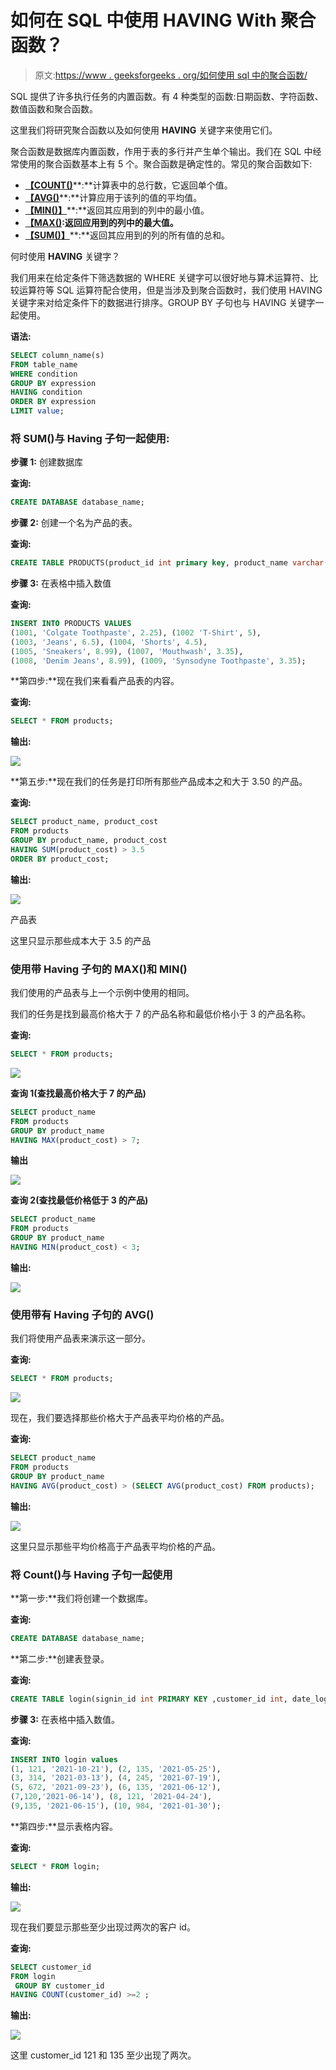 # 如何在 SQL 中使用 HAVING With 聚合函数？

> 原文:[https://www . geeksforgeeks . org/如何使用 sql 中的聚合函数/](https://www.geeksforgeeks.org/how-to-use-having-with-aggregate-functions-in-sql/)

SQL 提供了许多执行任务的内置函数。有 4 种类型的函数:日期函数、字符函数、数值函数和聚合函数。

这里我们将研究聚合函数以及如何使用 **HAVING** 关键字来使用它们。

聚合函数是数据库内置函数，作用于表的多行并产生单个输出。我们在 SQL 中经常使用的聚合函数基本上有 5 个。聚合函数是确定性的。常见的聚合函数如下:

*   [**【COUNT()**](https://www.geeksforgeeks.org/sql-count-avg-and-sum/)**:**计算表中的总行数，它返回单个值。
*   [**【AVG()**](https://www.geeksforgeeks.org/sql-count-avg-and-sum/)**:**计算应用于该列的值的平均值。
*   [**【MIN()】**](https://www.geeksforgeeks.org/sql-count-avg-and-sum/)**:**返回其应用到的列中的最小值。
*   [**【MAX()**](https://www.geeksforgeeks.org/sql-count-avg-and-sum/)**:返回应用到的列中的最大值。**
*   [**【SUM()】**](https://www.geeksforgeeks.org/sql-count-avg-and-sum/)**:**返回其应用到的列的所有值的总和。

何时使用 **HAVING** 关键字？

我们用来在给定条件下筛选数据的 WHERE 关键字可以很好地与算术运算符、比较运算符等 SQL 运算符配合使用，但是当涉及到聚合函数时，我们使用 HAVING 关键字来对给定条件下的数据进行排序。GROUP BY 子句也与 HAVING 关键字一起使用。

**语法:**

```sql
SELECT column_name(s) 
FROM table_name 
WHERE condition 
GROUP BY expression 
HAVING condition 
ORDER BY expression 
LIMIT value;
```

### **将 SUM()与 Having 子句一起使用:**

**步骤 1:** 创建数据库

**查询:**

```sql
CREATE DATABASE database_name;
```

**步骤 2:** 创建一个名为产品的表。

**查询:**

```sql
CREATE TABLE PRODUCTS(product_id int primary key, product_name varchar(45), product_cost float);
```

**步骤 3:** 在表格中插入数值

**查询:**

```sql
INSERT INTO PRODUCTS VALUES 
(1001, 'Colgate Toothpaste', 2.25), (1002 'T-Shirt', 5), 
(1003, 'Jeans', 6.5), (1004, 'Shorts', 4.5), 
(1005, 'Sneakers', 8.99), (1007, 'Mouthwash', 3.35), 
(1008, 'Denim Jeans', 8.99), (1009, 'Synsodyne Toothpaste', 3.35);
```

**第四步:**现在我们来看看产品表的内容。

**查询:**

```sql
SELECT * FROM products;
```

**输出:**

![](img/8f98acb948fc4bfbf653efad9474f9d2.png)

**第五步:**现在我们的任务是打印所有那些产品成本之和大于 3.50 的产品。

**查询:**

```sql
SELECT product_name, product_cost  
FROM products  
GROUP BY product_name, product_cost  
HAVING SUM(product_cost) > 3.5  
ORDER BY product_cost;
```

**输出:**

![](img/96956aa4c65560149a3e01401161f030.png)

产品表

这里只显示那些成本大于 3.5 的产品

### **使用带 Having 子句的 MAX()和 MIN()**

我们使用的产品表与上一个示例中使用的相同。

我们的任务是找到最高价格大于 7 的产品名称和最低价格小于 3 的产品名称。

**查询:**

```sql
SELECT * FROM products;
```

![](img/8f98acb948fc4bfbf653efad9474f9d2.png)

**查询 1(查找最高价格大于 7 的产品)**

```sql
SELECT product_name 
FROM products 
GROUP BY product_name 
HAVING MAX(product_cost) > 7;
```

**输出**

![](img/4d178b23fe90d0ba7b3eb35eff930201.png)

**查询 2(查找最低价格低于 3 的产品)**

```sql
SELECT product_name 
FROM products 
GROUP BY product_name 
HAVING MIN(product_cost) < 3;
```

**输出:**

![](img/7ef182b2f78490824fc2af4a99813d04.png)

### **使用带有 Having 子句的 AVG()**

我们将使用产品表来演示这一部分。

**查询:**

```sql
SELECT * FROM products;
```

![](img/8f98acb948fc4bfbf653efad9474f9d2.png)

现在，我们要选择那些价格大于产品表平均价格的产品。

**查询:**

```sql
SELECT product_name
FROM products
GROUP BY product_name
HAVING AVG(product_cost) > (SELECT AVG(product_cost) FROM products);
```

**输出:**

![](img/1a7e88ba2dde7ced8795f676ebb367dc.png)

这里只显示那些平均价格高于产品表平均价格的产品。

### **将 Count()与 Having 子句一起使用**

**第一步:**我们将创建一个数据库。

**查询:**

```sql
CREATE DATABASE database_name;
```

**第二步:**创建表登录。

**查询:**

```sql
CREATE TABLE login(signin_id int PRIMARY KEY ,customer_id int, date_login date);
```

**步骤 3:** 在表格中插入数值。

**查询:**

```sql
INSERT INTO login values
(1, 121, '2021-10-21'), (2, 135, '2021-05-25'),  
(3, 314, '2021-03-13'), (4, 245, '2021-07-19'),  
(5, 672, '2021-09-23'), (6, 135, '2021-06-12'),  
(7,120,'2021-06-14'), (8, 121, '2021-04-24'),  
(9,135, '2021-06-15'), (10, 984, '2021-01-30');
```

**第四步:**显示表格内容。

**查询:**

```sql
SELECT * FROM login;
```

**输出:**

![](img/680ab6f6d4ab9aa915d94e1912e89730.png)

现在我们要显示那些至少出现过两次的客户 id。

**查询:**

```sql
SELECT customer_id  
FROM login
 GROUP BY customer_id 
HAVING COUNT(customer_id) >=2 ;
```

**输出:**

![](img/bd7af4d8fd4f03865dac261da8a71c89.png)

这里 customer_id 121 和 135 至少出现了两次。